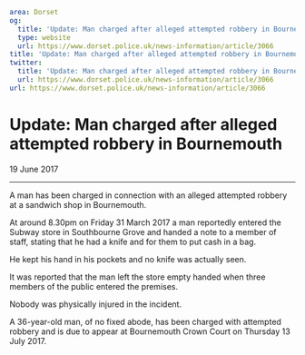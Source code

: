 ```yaml
area: Dorset
og:
  title: 'Update: Man charged after alleged attempted robbery in Bournemouth'
  type: website
  url: https://www.dorset.police.uk/news-information/article/3066
title: 'Update: Man charged after alleged attempted robbery in Bournemouth |'
twitter:
  title: 'Update: Man charged after alleged attempted robbery in Bournemouth'
  url: https://www.dorset.police.uk/news-information/article/3066
url: https://www.dorset.police.uk/news-information/article/3066
```

# Update: Man charged after alleged attempted robbery in Bournemouth

19 June 2017

* * *

A man has been charged in connection with an alleged attempted robbery at a sandwich shop in Bournemouth.

At around 8.30pm on Friday 31 March 2017 a man reportedly entered the Subway store in Southbourne Grove and handed a note to a member of staff, stating that he had a knife and for them to put cash in a bag.

He kept his hand in his pockets and no knife was actually seen.

It was reported that the man left the store empty handed when three members of the public entered the premises.

Nobody was physically injured in the incident.

A 36-year-old man, of no fixed abode, has been charged with attempted robbery and is due to appear at Bournemouth Crown Court on Thursday 13 July 2017.
